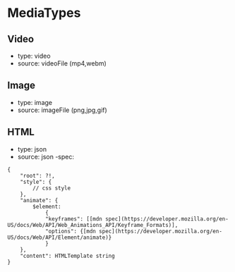 # MediaTypes

## Video
- type: video
- source: videoFile (mp4,webm)

## Image
- type: image
- source: imageFile (png,jpg,gif)

## HTML
- type: json
- source: json
-spec:
```
{
    "root": ?!,
    "style": {
        // css style
    },
    "animate": {
        $element:
            {
            "keyframes": [[mdn spec](https://developer.mozilla.org/en-US/docs/Web/API/Web_Animations_API/Keyframe_Formats)],
            "options": {[mdn spec](https://developer.mozilla.org/en-US/docs/Web/API/Element/animate)}
            }
    },
    "content": HTMLTemplate string
}
```